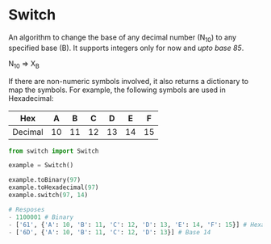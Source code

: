 # Switch
An algorithm to change the base of any decimal number (N<sub>10</sub>) to any specified base (B). It supports integers only for now and *upto base 85*.

N<sub>10</sub> => X<sub>B</sub>

If there are non-numeric symbols involved, it also returns a dictionary to map the symbols. For example, the following symbols are used in Hexadecimal:

| Hex | A | B | C | D | E | F |
|---|---|---|---|---|---|---|
| Decimal | 10 | 11 | 12 | 13 | 14 | 15 |

```python
from switch import Switch

example = Switch()

example.toBinary(97)
example.toHexadecimal(97)
example.switch(97, 14)

# Resposes
- 1100001 # Binary
- ['61', {'A': 10, 'B': 11, 'C': 12, 'D': 13, 'E': 14, 'F': 15}] # Hexadecimal
- ['6D', {'A': 10, 'B': 11, 'C': 12, 'D': 13}] # Base 14
```
